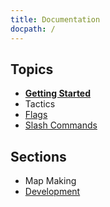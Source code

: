 ```yaml
---
title: Documentation
docpath: /
---
```


## Topics
- **[Getting Started](/documentation/getting_started/)**
- Tactics
- [Flags](/documentation/flags/)
- [Slash Commands](/documentation/slash_commands/)

## Sections
- Map Making
- [Development](/documentation/developer/)
